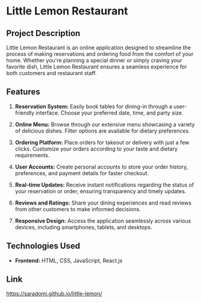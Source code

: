# Little Lemon Restaurant

## Project Description

Little Lemon Restaurant is an online application designed to streamline the process of making reservations and ordering food from the comfort of your home. Whether you're planning a special dinner or simply craving your favorite dish, Little Lemon Restaurant ensures a seamless experience for both customers and restaurant staff.

## Features

1. **Reservation System:** Easily book tables for dining-in through a user-friendly interface. Choose your preferred date, time, and party size.

2. **Online Menu:** Browse through our extensive menu showcasing a variety of delicious dishes. Filter options are available for dietary preferences.

3. **Ordering Platform:** Place orders for takeout or delivery with just a few clicks. Customize your orders according to your taste and dietary requirements.

4. **User Accounts:** Create personal accounts to store your order history, preferences, and payment details for faster checkout.

5. **Real-time Updates:** Receive instant notifications regarding the status of your reservation or order, ensuring transparency and timely updates.

6. **Reviews and Ratings:** Share your dining experiences and read reviews from other customers to make informed decisions.

7. **Responsive Design:** Access the application seamlessly across various devices, including smartphones, tablets, and desktops.

## Technologies Used

- **Frontend:** HTML, CSS, JavaScript, React.js

## Link
  https://saradomi.github.io/little-lemon/


